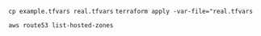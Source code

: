 
`cp example.tfvars real.tfvars`
`terraform apply -var-file="real.tfvars`


`aws route53 list-hosted-zones`